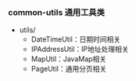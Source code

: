 

### common-utils 通用工具类

- utils/
    - DateTimeUtil：日期时间相关
    - IPAddressUtil：IP地址处理相关
    - MapUtil：JavaMap相关
    - PageUtil：通用分页相关

